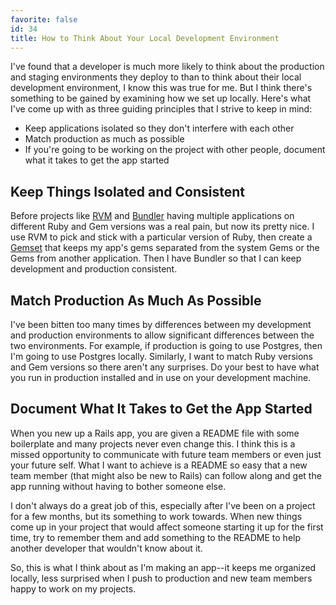 ```yaml
---
favorite: false
id: 34
title: How to Think About Your Local Development Environment
---
```


I've found that a developer is much more likely to think about the production and staging environments they deploy to than to think about their local development environment, I know this was true for me. But I think there's something to be gained by examining how we set up locally. Here's what I've come up with as three guiding principles that I strive to keep in mind:

* Keep applications isolated so they don't interfere with each other
* Match production as much as possible
* If you're going to be working on the project with other people, document what it takes to get the app started

Keep Things Isolated and Consistent
-----------------------------------

Before projects like [RVM](https://rvm.io/) and [Bundler](http://gembundler.com/) having multiple applications on different Ruby and Gem versions was a real pain, but now its pretty nice. I use RVM to pick and stick with a particular version of Ruby, then create a [Gemset](https://rvm.io/gemsets/basics/) that keeps my app's gems separated from the system Gems or the Gems from another application. Then I have Bundler so that I can keep development and production consistent.

Match Production As Much As Possible
------------------------------------

I've been bitten too many times by differences between my development and production environments to allow significant differences between the two environments. For example, if production is going to use Postgres, then I'm going to use Postgres locally. Similarly, I want to match Ruby versions and Gem versions so there aren't any surprises. Do your best to have what you run in production installed and in use on your development machine.

Document What It Takes to Get the App Started
---------------------------------------------

When you new up a Rails app, you are given a README file with some boilerplate and many projects never even change this. I think this is a missed opportunity to communicate with future team members or even just your future self. What I want to achieve is a README so easy that a new team member (that might also be new to Rails) can follow along and get the app running without having to bother someone else.

I don't always do a great job of this, especially after I've been on a project for a few months, but its something to work towards. When new things come up in your project that would affect someone starting it up for the first time, try to remember them and add something to the README to help another developer that wouldn't know about it.

So, this is what I think about as I'm making an app--it keeps me organized locally, less surprised when I push to production and new team members happy to work on my projects.
